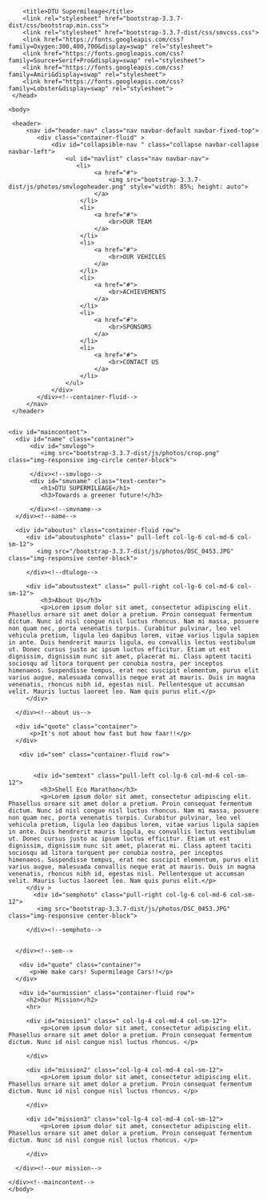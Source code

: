 <!doctype html>
<html lang="en">
    <head>
        <meta charset="utf-8">
        <meta http-equiv="X-UA-Compatible" content="IE=edge">
        <meta name="viewport" content="width=device-width, initial-scale=1">
        
        
        <title>DTU Supermileage</title>
        <link rel="stylesheet" href="bootstrap-3.3.7-dist/css/bootstrap.min.css">
        <link rel="stylesheet" href="bootstrap-3.3.7-dist/css/smvcss.css">
        <link href="https://fonts.googleapis.com/css?family=Oxygen:300,400,700&display=swap" rel="stylesheet">
        <link href="https://fonts.googleapis.com/css?family=Source+Serif+Pro&display=swap" rel="stylesheet">
        <link href="https://fonts.googleapis.com/css?family=Amiri&display=swap" rel="stylesheet">
        <link href="https://fonts.googleapis.com/css?family=Lobster&display=swap" rel="stylesheet">
     </head>
     
    <body>
      
     <header>
         <nav id="header-nav" class="nav navbar-default navbar-fixed-top">
            <div class="container-fluid" >
                <div id="collapsible-nav " class="collapse navbar-collapse navbar-left">
                    <ul id="navlist" class="nav navbar-nav">
                       <li>
                            <a href="#">
                                <img src="bootstrap-3.3.7-dist/js/photos/smvlogoheader.png" style="width: 85%; height: auto">
                            </a>
                        </li>
                        <li>
                            <a href="#">
                                <br>OUR TEAM
                            </a>
                        </li>
                        <li>
                            <a href="#">
                                <br>OUR VEHICLES
                            </a>
                        </li>
                        <li>
                            <a href="#">
                                <br>ACHIEVEMENTS
                            </a>
                        </li>
                        <li>
                            <a href="#">
                                <br>SPONSORS
                            </a>
                        </li>
                        <li>
                            <a href="#">
                                <br>CONTACT US
                            </a>
                        </li>
                    </ul>
                </div>
            </div><!--container-fluid-->
         </nav>
     </header>
        
     
    <div id="maincontent">
      <div id="name" class="container">
          <div id="smvlogo">
             <img src="bootstrap-3.3.7-dist/js/photos/crop.png" class="img-responsive img-circle center-block">
              
          </div><!--smvlogo-->
          <div id="smvname" class="text-center">
             <h1>DTU SUPERMILEAGE</h1>
             <h3>Towards a greener future!</h3>
              
          </div><!--smvname-->
      </div><!--name-->
      
      <div id="aboutus" class="container-fluid row">
         <div id="aboutusphoto" class=" pull-left col-lg-6 col-md-6 col-sm-12">
            <img src="/bootstrap-3.3.7-dist/js/photos/DSC_0453.JPG" class="img-responsive center-block">
             
         </div><!--dtulogo-->

         <div id="aboutustext" class=" pull-right col-lg-6 col-md-6 col-sm-12">
             <h3>About Us</h3>
             <p>Lorem ipsum dolor sit amet, consectetur adipiscing elit. Phasellus ornare sit amet dolor a pretium. Proin consequat fermentum dictum. Nunc id nisl congue nisl luctus rhoncus. Nam mi massa, posuere non quam nec, porta venenatis turpis. Curabitur pulvinar, leo vel vehicula pretium, ligula leo dapibus lorem, vitae varius ligula sapien in ante. Duis hendrerit mauris ligula, eu convallis lectus vestibulum ut. Donec cursus justo ac ipsum luctus efficitur. Etiam ut est dignissim, dignissim nunc sit amet, placerat mi. Class aptent taciti sociosqu ad litora torquent per conubia nostra, per inceptos himenaeos. Suspendisse tempus, erat nec suscipit elementum, purus elit varius augue, malesuada convallis neque erat at mauris. Duis in magna venenatis, rhoncus nibh id, egestas nisl. Pellentesque ut accumsan velit. Mauris luctus laoreet leo. Nam quis purus elit.</p>
         </div>
          
      </div><!--about us-->
      
      <div id="quote" class="container">
          <p>It's not about how fast but how faar!!</p>
      </div>
       
       <div id="sem" class="container-fluid row">
         
           
           <div id="semtext" class="pull-left col-lg-6 col-md-6 col-sm-12">
             <h3>Shell Eco Marathon</h3>
             <p>Lorem ipsum dolor sit amet, consectetur adipiscing elit. Phasellus ornare sit amet dolor a pretium. Proin consequat fermentum dictum. Nunc id nisl congue nisl luctus rhoncus. Nam mi massa, posuere non quam nec, porta venenatis turpis. Curabitur pulvinar, leo vel vehicula pretium, ligula leo dapibus lorem, vitae varius ligula sapien in ante. Duis hendrerit mauris ligula, eu convallis lectus vestibulum ut. Donec cursus justo ac ipsum luctus efficitur. Etiam ut est dignissim, dignissim nunc sit amet, placerat mi. Class aptent taciti sociosqu ad litora torquent per conubia nostra, per inceptos himenaeos. Suspendisse tempus, erat nec suscipit elementum, purus elit varius augue, malesuada convallis neque erat at mauris. Duis in magna venenatis, rhoncus nibh id, egestas nisl. Pellentesque ut accumsan velit. Mauris luctus laoreet leo. Nam quis purus elit.</p>
         </div >
           <div id="semphoto" class="pull-right col-lg-6 col-md-6 col-sm-12">
            <img src="bootstrap-3.3.7-dist/js/photos/DSC_0453.JPG" class="img-responsive center-block">
             
         </div><!--semphoto-->
         
          
      </div><!--sem-->
      
       <div id="quote" class="container">
          <p>We make cars! Supermileage Cars!!</p>
      </div>
       
       <div id="ourmission" class="container-fluid row">
         <h2>Our Mission</h2>
         <hr>
         
         <div id="mission1" class=" col-lg-4 col-md-4 col-sm-12">
             <p>Lorem ipsum dolor sit amet, consectetur adipiscing elit. Phasellus ornare sit amet dolor a pretium. Proin consequat fermentum dictum. Nunc id nisl congue nisl luctus rhoncus. </p>
             
         </div>
         
         <div id="mission2" class="col-lg-4 col-md-4 col-sm-12">
             <p>Lorem ipsum dolor sit amet, consectetur adipiscing elit. Phasellus ornare sit amet dolor a pretium. Proin consequat fermentum dictum. Nunc id nisl congue nisl luctus rhoncus. </p>
             
         </div>
         
         <div id="mission3" class="col-lg-4 col-md-4 col-sm-12">
             <p>Lorem ipsum dolor sit amet, consectetur adipiscing elit. Phasellus ornare sit amet dolor a pretium. Proin consequat fermentum dictum. Nunc id nisl congue nisl luctus rhoncus. </p>
             
         </div>
          
      </div><!--our mission-->
        
    </div><!--maincontent-->
    </body>
</html>
